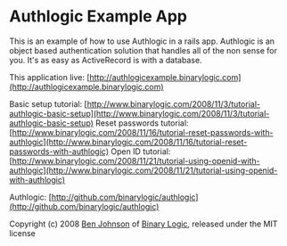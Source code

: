 # Authlogic Example App

This is an example of how to use Authlogic in a rails app. Authlogic is an object based authentication solution that handles all of the non sense for you. It's as easy as ActiveRecord is with a database.

This application live: [http://authlogicexample.binarylogic.com](http://authlogicexample.binarylogic.com)

Basic setup tutorial: [http://www.binarylogic.com/2008/11/3/tutorial-authlogic-basic-setup](http://www.binarylogic.com/2008/11/3/tutorial-authlogic-basic-setup)
Reset passwords tutorial: [http://www.binarylogic.com/2008/11/16/tutorial-reset-passwords-with-authlogic](http://www.binarylogic.com/2008/11/16/tutorial-reset-passwords-with-authlogic)
Open ID tutorial: [http://www.binarylogic.com/2008/11/21/tutorial-using-openid-with-authlogic](http://www.binarylogic.com/2008/11/21/tutorial-using-openid-with-authlogic)

Authlogic: [http://github.com/binarylogic/authlogic](http://github.com/binarylogic/authlogic)


Copyright (c) 2008 [Ben Johnson](http://github.com/binarylogic) of [Binary Logic](http://www.binarylogic.com), released under the MIT license